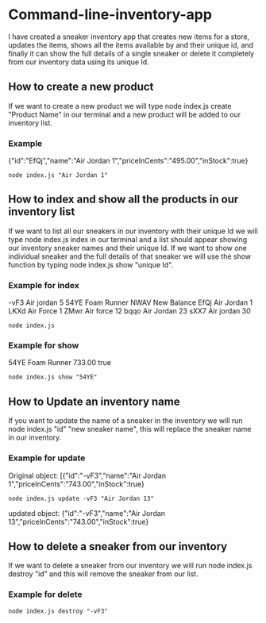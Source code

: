 # Command-line-inventory-app

I have created a sneaker inventory app that creates new items for a store, updates the items, shows all the items available by and their unique id, and finally it can show the full details of a single sneaker or delete it completely from our inventory data using its unique Id.

## How to create a new product

If we want to create a new product we will type node index.js create "Product Name" in our terminal and a new product will be added to our inventory list.

### Example

{"id":"EfQj","name":"Air Jordan 1","priceInCents":"495.00","inStock":true}
```
node index.js "Air Jordan 1"
```

## How to index and show all the products in our inventory list

If we want to list all our sneakers in our inventory with their unique Id we will type node index.js index in our terminal and a list should appear showing our inventory sneaker names and their unique Id. If we want to show one individual sneaker and the full details of that sneaker we will use the show function by typing node index.js show "unique Id".

### Example for index

-vF3 Air jordan 5
54YE Foam Runner
NWAV New Balance
EfQj Air Jordan 1
LKXd Air Force 1
ZMwr Air force 12
bqqo Air Jordan 23
sXX7 Air jordan 30
```
node index.js
```

### Example for show

54YE Foam Runner 733.00 true
```
node index.js show "54YE"
```
## How to Update an inventory name

If you want to update the name of a sneaker in the inventory we will run node index.js "id" "new sneaker name", this will replace the sneaker name in our inventory.

### Example for update

Original object: [{"id":"-vF3","name":"Air Jordan 1","priceInCents":"743.00","inStock":true}
```
node index.js update -vF3 "Air Jordan 13"
```
updated object: {"id":"-vF3","name":"Air Jordan 13","priceInCents":"743.00","inStock":true}

## How to delete a sneaker from our inventory

If we want to delete a sneaker from our inventory we will run node index.js destroy "id" and this will remove the sneaker from our list.

### Example for delete

```
node index.js destroy "-vF3"
```